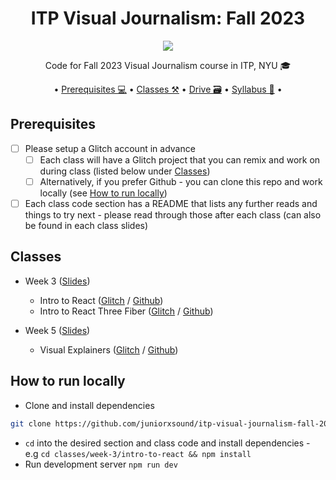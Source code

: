 <div align="center">
<h1>ITP Visual Journalism: Fall 2023</h1>
<img src="https://orfleisher.com/static/coronavirus-transmission-cough-6-feet-ar.6d375243.gif" /><br/>
<p>Code for Fall 2023 Visual Journalism course in ITP, NYU 🎓</p>
• <a href="#prerequisites">Prerequisites 💻</a> •
<a href="#classes">Classes ⚒️</a> •
<a href="https://drive.google.com/drive/folders/1ZynTz4IDYw-AfaugHCkkJxO_GMcBm7X5?usp=drive_link">Drive 🗃️</a> •
<a href="https://docs.google.com/document/d/163qVOebt-gsPNbmgHzmU0Tsyxe0YV_2EyHe4bVP3_6Q/edit?usp=sharing">Syllabus 📝</a> •
</div>

## Prerequisites

- [ ] Please setup a Glitch account in advance
  - [ ] Each class will have a Glitch project that you can remix and work on during class (listed below under [Classes](#classes))
  - [ ] Alternatively, if you prefer Github - you can clone this repo and work locally (see [How to run locally](#how-to-run-locally))
- [ ] Each class code section has a README that lists any further reads and things to try next - please read through those after each class (can also be found in each class slides)

## Classes

- Week 3 ([Slides](https://docs.google.com/presentation/d/14sR987jrd17l3FtTlq2vfp7UVmaCjtIsh2s0nLwHpkA/edit?usp=sharing))

  - Intro to React ([Glitch](https://glitch.com/edit/#!/itp-visual-journalism-week3-intro-to-react) / [Github](https://github.com/juniorxsound/itp-visual-journalism-fall-2023/tree/main/classes/week-3/intro-to-react))
  - Intro to React Three Fiber ([Glitch](https://glitch.com/edit/#!/itp-visual-journalism-week3-intro-to-r3f) / [Github](https://github.com/juniorxsound/itp-visual-journalism-fall-2023/tree/main/classes/week-3/intro-to-r3f))

- Week 5 ([Slides](https://docs.google.com/presentation/d/1SXs8MSkbsMhADTiFQZfblComxE7Kk3jxLGT94PyLyr4/edit?usp=sharing))
  - Visual Explainers ([Glitch](https://glitch.com/edit/#!/itp-visual-journalism-week5-visual-explainers-r3f) / [Github](https://github.com/juniorxsound/itp-visual-journalism-fall-2023/tree/main/classes/week-5/visual-explainers-r3f))

## How to run locally

- Clone and install dependencies

```sh
git clone https://github.com/juniorxsound/itp-visual-journalism-fall-2023.git && cd itp-visual-journalism-fall-2023
```

- `cd` into the desired section and class code and install dependencies - e.g `cd classes/week-3/intro-to-react && npm install`
- Run development server `npm run dev`
